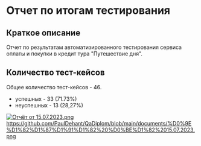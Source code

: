 # Отчет по итогам тестирования
## Краткое описание
Отчет по результатам автоматизированного тестирования сервиса оплаты и покупки в кредит тура "Путешествие дня".

## Количество тест-кейсов
Общее количество тест-кейсов - 46.

* успешных - 33 (71.73%)
* неуспешных - 13 (28,27%)

[![Отчёт от 15.07.2023.png](%CE%F2%F7%B8%F2%20%EE%F2%2015.07.2023.png)](https://github.com/PaulDehant/QaDiplom/blob/main/documents/%D0%9E%D1%82%D1%87%D1%91%D1%82%20%D0%BE%D1%82%2015.07.2023.png)https://github.com/PaulDehant/QaDiplom/blob/main/documents/%D0%9E%D1%82%D1%87%D1%91%D1%82%20%D0%BE%D1%82%2015.07.2023.png

